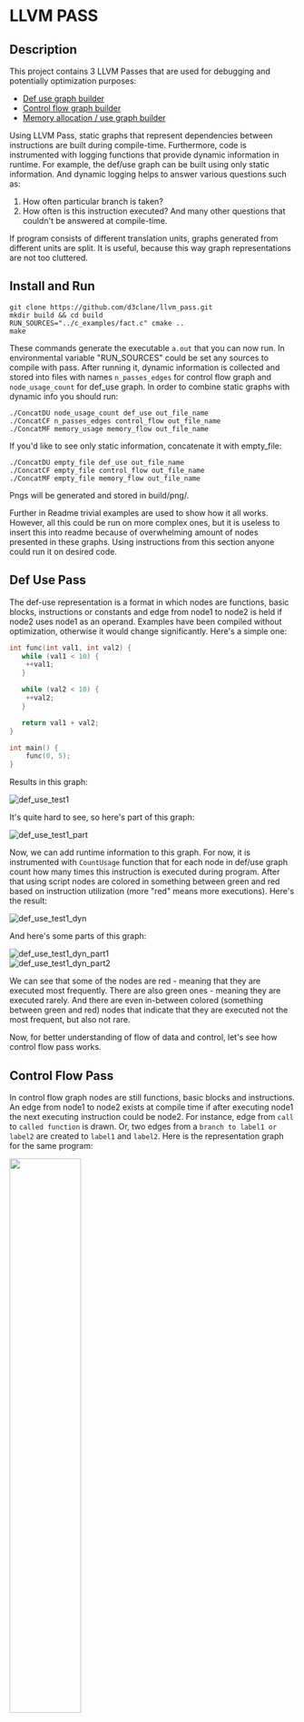 # LLVM PASS

## Description

This project contains 3 LLVM Passes that are used for debugging and potentially optimization purposes: 

- [Def use graph builder](#def-use-pass)
- [Control flow graph builder](#control-flow-pass)
- [Memory allocation / use graph builder](#memory-alloc-use-pass)

Using LLVM Pass, static graphs that represent dependencies between instructions are built during compile-time. Furthermore, code is instrumented with logging functions that provide dynamic information in runtime. For example, the def/use graph can be built using only static information. And dynamic logging helps to answer various questions such as:
1. How often particular branch is taken?
2. How often is this instruction executed? 
And many other questions that couldn't be answered at compile-time.

If program consists of different translation units, graphs generated from different units are split. It is useful, because this way graph representations are not too cluttered.

## Install and Run

```
git clone https://github.com/d3clane/llvm_pass.git
mkdir build && cd build
RUN_SOURCES="../c_examples/fact.c" cmake ..
make
```

These commands generate the executable `a.out` that you can now run. In environmental variable "RUN_SOURCES" could be set any sources to compile with pass. After running it, dynamic information is collected and stored into files with names `n_passes_edges` for control flow graph and `node_usage_count` for def_use graph. In order to combine static graphs with dynamic info you should run:

```
./ConcatDU node_usage_count def_use out_file_name
./ConcatCF n_passes_edges control_flow out_file_name
./ConcatMF memory_usage memory_flow out_file_name
```

If you'd like to see only static information, concatenate it with empty_file:

```
./ConcatDU empty_file def_use out_file_name
./ConcatCF empty_file control_flow out_file_name
./ConcatMF empty_file memory_flow out_file_name
```

Pngs will be generated and stored in build/png/.

Further in Readme trivial examples are used to show how it all works. However, all this could  be run on more complex ones, but it is useless to insert this into readme because of overwhelming amount of nodes presented in these graphs. Using instructions from this section anyone could run it on desired code.

## Def Use Pass

The def-use representation is a format in which nodes are functions, basic blocks, instructions or constants and edge from node1 to node2 is held if node2 uses node1 as an operand. Examples have been compiled without optimization, otherwise it would change significantly. Here's a simple one: 
```C
int func(int val1, int val2) {
   while (val1 < 10) {
    ++val1;
   }

   while (val2 < 10) {
    ++val2;
   }

   return val1 + val2;
}

int main() {
    func(0, 5);
}
```

Results in this graph:

![def_use_test1](ReadmeAssets/imgs/def_use_test1.png)

It's quite hard to see, so here's part of this graph:

![def_use_test1_part](ReadmeAssets/imgs/def_use_test1_part.png)

Now, we can add runtime information to this graph. For now, it is instrumented with `CountUsage` function that for each node in def/use graph count how many times this instruction is executed during program. After that using script nodes are colored in something between green and red based on instruction utilization (more "red" means more executions). Here's the result:

![def_use_test1_dyn](ReadmeAssets/imgs/def_use_test1_dyn.png)

And here's some parts of this graph:

![def_use_test1_dyn_part1](ReadmeAssets/imgs/def_use_test1_dyn_part1.png)  
![def_use_test1_dyn_part2](ReadmeAssets/imgs/def_use_test1_dyn_part2.png)

We can see that some of the nodes are red - meaning that they are executed most frequently. There are also green ones - meaning they are executed rarely. And there are even in-between colored (something between green and red) nodes that indicate that they are executed not the most frequent, but also not rare.

Now, for better understanding of flow of data and control, let's see how control flow pass works.

## Control Flow Pass

In control flow graph nodes are still functions, basic blocks and instructions. An edge from node1 to node2 exists at compile time if after executing node1 the next executing instruction could be node2. For instance, edge from `call` to `called function` is drawn. Or, two edges from a `branch to label1 or label2` are created to `label1` and `label2`. Here is the representation graph for the same program:

<img src="ReadmeAssets/imgs/control_flow_test1.png" width="50%" />

Blue edges mean "non-linear" change of control-flow (branches, calls, etc.).

Now, moving on to dynamic information. It's impossible to say at compile-time, how many times will specific branch be taken, which branch is taken more often, or, for example, how many times function is called from this `call` instruction. The more frequent is particular jump, the thicker and "more red" becomes the edge. There are also numbers written on edges that indicate frequency of jump. Here's the result: 

<img src="ReadmeAssets/imgs/control_flow_test1_dyn.png" width="50%" />

And one of the components of this graph:

<img src="ReadmeAssets/imgs/control_flow_test1_dyn_part.png" width="50%" />

And this image perfectly matches the previous def/use graph. These two representations are very convenient when using together.

## Memory Alloc Use Pass

In this representation all edges are created only at runtime. Code is instrumented with tracking functions that track flow of memory - it's allocation, reallocation, deallocation and usage. Currently, it works only with C API - malloc, calloc, realloc, free.

Here's the example:
```C
#include <cstdlib>
#include <cstdio>

void* MemAlloc(size_t size) {
    void* mem = malloc(size);

    ((int*)mem)[0] = 10;
    ((int*)mem)[1] = 20;

    return mem;
}

int main() {
    void* mem = MemAlloc(100);

    ((int*)mem)[4] = 40;

    int value = 5;
    int* fake_pointer = &value;

    *fake_pointer = 10;

    void* new_mem = realloc(mem, 150);
    
    free(new_mem);
}
```

And the result:

<img src="ReadmeAssets/imgs/mem_flow.png" width="50%" />

Memory allocations graph is very useful. It could be used to
1. Detect memory leaks - by instrumenting quit of the 'main' function with checking whether all tracked memory was freed.
2. Detect use-after-free. For example, I instrument every usage of pointers, every free. Therefore, if free on particular memory occurred, no allocation of this memory again occurred in-between and usage happened - it indicates heap use after free.
3. Detect double-free, free of not allocated memory.

Unfortunately, at the moment these features are not supported.
